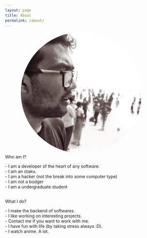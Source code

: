 ```yaml
---
layout: page
title: About
permalink: /about/
---
```


<div style="text-align:center">
	<img style="border-radius:50%" src="/assets/me.jpeg">
</div>
<div class="manual manual-title">
	Who am I?
</div>
<p>  
	<div class="manual-content">
			- I am a developer of the heart of any software.<br/>
			- I am an otaku.<br/>
			- I am a hacker (not the break into some computer type)<br/>
			- I am not a bodger<br/>
			- I am a undergraduate student<br/>
	</div>
</p>
<br/>
<div class="manual manual-title">
	What I do?
</div>
<p> 
	<div class="manual-content">
		- I make the backend of softwares.<br/>
		- I like working on interesting projects.<br/>
		- <a style="text-decoration:none;" href="/contact/">Contact</a> me if you want to work with me.<br/>
		- I have fun with life (by taking stress always :D).<br/>
		- I watch anime. A lot. 
  </div>
</p>


<!-- <div class="highlight">
<pre>
	---
	layout: page
	title: String <span class="hint">Title of the webpage</span>
	permalink: / String / <span class="hint">Permalink for the webpage</span>
	tagline: String <span class="hint">Optional DevJournal Feature : Tagline for the page</span>
	---
</pre><br />
</div><br>
<div class="highlight">

<pre>
---
layout: page
title:  "Science"
permalink:   /science/
tagline : "Humanity is overrated."
---
</pre>
</div> -->